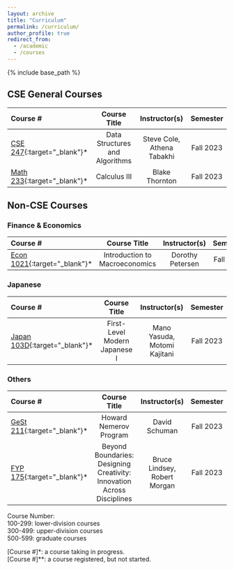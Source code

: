 ```yaml
---
layout: archive
title: "Curriculum"
permalink: /curriculum/
author_profile: true
redirect_from:
  - /academic
  - /courses
---
```


{% include base_path %}



## CSE General Courses


| Course #                                                                                                 |            Course Title            |        Instructor(s)        | Semester  |
|:---------------------------------------------------------------------------------------------------------|:----------------------------------:|:---------------------------:|:---------:|
| [CSE 247](https://acadinfo.wustl.edu/CourseListings/CourseInfo.aspx?sem=FL2023&sch=E&dept=E81&crs=247){:target="_blank"}*  |   Data Structures and Algorithms   | Steve Cole, Athena Tabakhi  | Fall 2023 |
| [Math 233](https://acadinfo.wustl.edu/CourseListings/CourseInfo.aspx?sem=FL2023&sch=L&dept=L24&crs=233){:target="_blank"}* |            Calculus III            |       Blake Thornton        | Fall 2023 |

## Non-CSE Courses

### Finance & Economics

| Course #                                                                                                  |               Course Title               |       Instructor(s)        | Semester  |
|:----------------------------------------------------------------------------------------------------------|:----------------------------------------:|:--------------------------:|:---------:|
| [Econ 1021](https://acadinfo.wustl.edu/CourseListings/CourseInfo.aspx?sem=FL2023&sch=L&dept=L11&crs=1021){:target="_blank"}* |     	Introduction to Macroeconomics      |      Dorothy Petersen      | Fall 2023 |

### Japanese

| Course #                                                                                                    |               Course Title               |         Instructor(s)         | Semester  |
|:------------------------------------------------------------------------------------------------------------|:----------------------------------------:|:-----------------------------:|:---------:|
| [Japan 103D](https://acadinfo.wustl.edu/CourseListings/CourseInfo.aspx?sem=FL2023&sch=L&dept=L05&crs=103D){:target="_blank"}* |     	First-Level Modern Japanese I      | Mano Yasuda, Motomi Kajitani  | Fall 2023 |

### Others

| Course #                                                                                                 |               Course Title               |  Instructor(s)   | Semester  |
|:---------------------------------------------------------------------------------------------------------|:----------------------------------------:|:----------------:|:---------:|
| [GeSt 211](https://acadinfo.wustl.edu/CourseListings/CourseInfo.aspx?sem=FL2023&sch=L&dept=L43&crs=211){:target="_blank"}* |     		Howard Nemerov Program      |  David Schuman   | Fall 2023 |
| [FYP 175](https://acadinfo.wustl.edu/CourseListings/CourseInfo.aspx?sem=FL2023&sch=L&dept=L61&crs=175){:target="_blank"}*  |     		Beyond Boundaries: Designing Creativity: Innovation Across Disciplines      | Bruce Lindsey, Robert Morgan | Fall 2023 |

Course Number: <br/>
100-299: lower-division courses<br/>
300-499: upper-division courses<br/>
500-599: graduate courses<br/>


[Course #]*: a course taking in progress.<br/>
[Course #]**: a course registered, but not started.<br/>